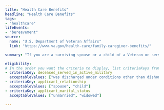 ```yaml
---
title: "Health Care Benefits"
headline: "Health Care Benefits"
tags: 
- "healthcare"
lifeEvents: 
- "bereavement"
source:
  name: "U.S. Department of Veteran Affairs"
  link: "https://www.va.gov/health-care/family-caregiver-benefits/"

summary: "If you are a surviving spouse or a child of a Veteran or service member, you may qualify for health care benefits, such as TRICARE or CHAMPVA."

eligibility:
# In the order you want the criteria to display, list criteriaKeys from the csv here, each followed by a comma-separated list of which values indicate eligibility for that criteria. Wrap individual values in quotes if they have inner commas.
- criteriaKey: deceased_served_in_active_military
  acceptableValues: ["was discharged under conditions other than dishonorable", "died while on active duty"]
- criteriaKey: applicant_relationship
  acceptableValues: ["spouse", "child"]
- criteriaKey: applicant_marital_status
  acceptableValues: ["unmarried", "widowed"]

---
```

